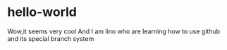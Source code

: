 # hello-world
Wow,it seems very cool
  And I am lino who are learning how to use github and its special branch system
